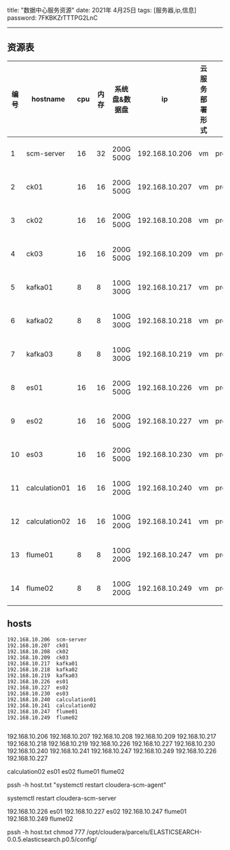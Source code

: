 title:  "数据中心服务资源"
date: 2021年 4月25日
tags: [服务器,ip,信息]
password: 7FKBKZrTTTPG2LnC

---

 <!--more-->
## 资源表 

|编号|  hostname   | cpu  |内存| 系统盘&数据盘   | ip  |云服务部署形式|  * |服务器用途  |使用状态|资源申请人|
|----|  ----  | ----  |----|  ----  | ----  |----| ----  | ----  |----|----|
|1|scm-server         |16          |32    |200G 500G        |192.168.10.206  |vm | proxmox |scm-server|*开机* |王奎清|
|2|ck01               |16          |16    |200G 500G        |192.168.10.207  |vm | proxmox |clickhouse|*开机* |王奎清|
|3|ck02               |16          |16    |200G 500G        |192.168.10.208  |vm | proxmox |clickhouse|*开机* |王奎清|
|4|ck03               |16          |16    |200G 500G        |192.168.10.209  |vm | proxmox |clickhouse|*开机* |王奎清|
|5|kafka01            |8           |8     |100G 300G        |192.168.10.217  |vm | proxmox |kafka集群节点 |*开机*|王奎清|
|6|kafka02            |8           |8     |100G 300G        |192.168.10.218  |vm | proxmox |kafka集群节点 |*开机*|王奎清|
|7|kafka03            |8           |8     |100G 300G        |192.168.10.219  |vm | proxmox |kafka集群节点 |*开机*|王奎清|
|8|es01               |16          |16    |200G 500G        |192.168.10.226  |vm | proxmox |es |*开机*|王奎清|
|9|es02               |16          |16    |200G 500G        |192.168.10.227  |vm | proxmox |es |*开机*|王奎清|
|10|es03               |16          |16    |200G 500G        |192.168.10.230  |vm | proxmox |es |*开机*|王奎清|
|11|calculation01      |16          |16    |100G 200G        |192.168.10.240  |vm | proxmox |计算节点 |*开机*|王奎清|
|12|calculation02      |16          |16    |100G 200G        |192.168.10.241  |vm | proxmox |计算节点 |*开机*|王奎清|
|13|flume01            |8           |8     |100G 200G        |192.168.10.247  |vm | proxmox ||*开机*|王奎清|
|14|flume02            |8           |8     |100G 200G        |192.168.10.249  |vm | proxmox ||*开机*|王奎清|

## hosts

```
192.168.10.206  scm-server  
192.168.10.207  ck01        
192.168.10.208  ck02        
192.168.10.209  ck03        
192.168.10.217  kafka01     
192.168.10.218  kafka02     
192.168.10.219  kafka03     
192.168.10.226  es01        
192.168.10.227  es02        
192.168.10.230  es03          
192.168.10.240  calculation01 
192.168.10.241  calculation02 
192.168.10.247  flume01       
192.168.10.249  flume02 
      
```


192.168.10.206
192.168.10.207
192.168.10.208
192.168.10.209
192.168.10.217
192.168.10.218
192.168.10.219
192.168.10.226
192.168.10.227
192.168.10.230
192.168.10.240
192.168.10.241
192.168.10.247
192.168.10.249
192.168.10.226
192.168.10.227


calculation02 
es01
es02
flume01
flume02

pssh -h host.txt "systemctl restart  cloudera-scm-agent"

systemctl restart cloudera-scm-server

192.168.10.226  es01
192.168.10.227  es02
192.168.10.247  flume01
192.168.10.249  flume02


pssh -h host.txt      chmod 777 /opt/cloudera/parcels/ELASTICSEARCH-0.0.5.elasticsearch.p0.5/config/

